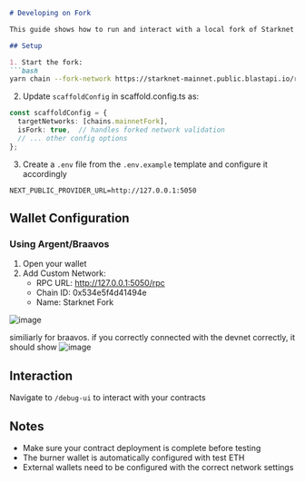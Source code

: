 ```markdown
# Developing on Fork

This guide shows how to run and interact with a local fork of Starknet mainnet.

## Setup

1. Start the fork:
```bash
yarn chain --fork-network https://starknet-mainnet.public.blastapi.io/rpc/v0_7
```

2. Update `scaffoldConfig` in scaffold.config.ts as:
```typescript
const scaffoldConfig = {
  targetNetworks: [chains.mainnetFork],
  isFork: true,  // handles forked network validation
  // ... other config options
};
```

3. Create a `.env` file from the `.env.example` template and configure it accordingly
```
NEXT_PUBLIC_PROVIDER_URL=http://127.0.0.1:5050
```

## Wallet Configuration

### Using Argent/Braavos
1. Open your wallet
2. Add Custom Network:
   - RPC URL: http://127.0.0.1:5050/rpc
   - Chain ID: 0x534e5f4d41494e
   - Name: Starknet Fork

![image](https://github.com/user-attachments/assets/511b84a1-e232-46b3-a4a4-82c44ad03969)


similiarly for braavos.
if you correctly connected with the devnet correctly, it should show
![image](https://github.com/user-attachments/assets/a684c853-35ed-4042-a415-86744efb36d2)


## Interaction
Navigate to `/debug-ui` to interact with your contracts

## Notes
- Make sure your contract deployment is complete before testing
- The burner wallet is automatically configured with test ETH
- External wallets need to be configured with the correct network settings